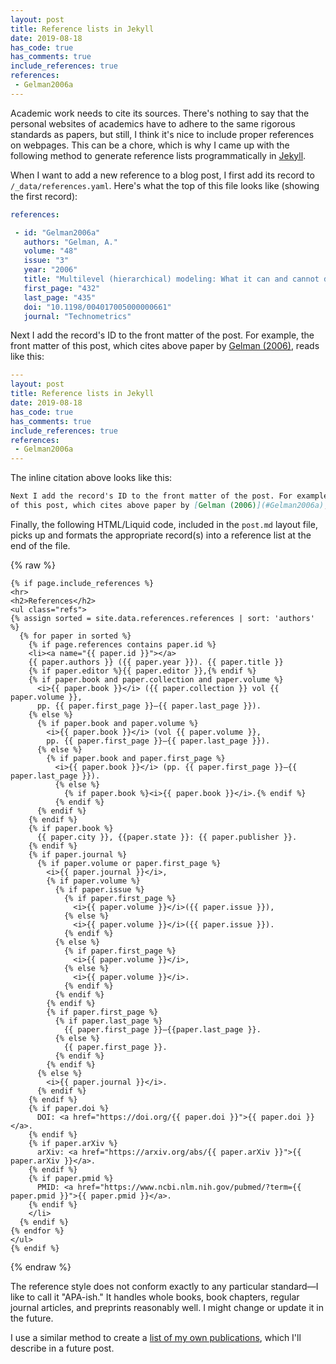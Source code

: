 ```yaml
---
layout: post
title: Reference lists in Jekyll
date: 2019-08-18
has_code: true
has_comments: true
include_references: true
references:
 - Gelman2006a
---
```


Academic work needs to cite its sources. There's nothing to say that the personal websites
of academics have to adhere to the same rigorous standards as papers, but still, I think
it's nice to include proper references on webpages. This can be a chore, which is why I
came up with the following method to generate reference lists programmatically in
[Jekyll](https://jekyllrb.com/).

When I want to add a new reference to a blog post, I first add its record to
`/_data/references.yaml`. Here's what the top of this file looks like (showing the first
record):

```yaml
references:

 - id: "Gelman2006a"
   authors: "Gelman, A."
   volume: "48"
   issue: "3"
   year: "2006"
   title: "Multilevel (hierarchical) modeling: What it can and cannot do."
   first_page: "432"
   last_page: "435"
   doi: "10.1198/004017005000000661"
   journal: "Technometrics"
```

Next I add the record's ID to the front matter of the post. For example, the front matter
of this post, which cites above paper by [Gelman (2006)](#Gelman2006a), reads like this:

```yaml
---
layout: post
title: Reference lists in Jekyll
date: 2019-08-18
has_code: true
has_comments: true
include_references: true
references:
 - Gelman2006a
---
```

The inline citation above looks like this:

```markdown
Next I add the record's ID to the front matter of the post. For example, the front matter
of this post, which cites above paper by [Gelman (2006)](#Gelman2006a), reads like this:
```

Finally, the following HTML/Liquid code, included in the `post.md` layout file, picks up
and formats the appropriate record(s) into a reference list at the end of the file.

{% raw %}
```liquid
{% if page.include_references %}
<hr>
<h2>References</h2>
<ul class="refs">
{% assign sorted = site.data.references.references | sort: 'authors' %}
  {% for paper in sorted %}
    {% if page.references contains paper.id %}
    <li><a name="{{ paper.id }}"></a>
    {{ paper.authors }} ({{ paper.year }}). {{ paper.title }}
    {% if paper.editor %}{{ paper.editor }},{% endif %}
    {% if paper.book and paper.collection and paper.volume %}
      <i>{{ paper.book }}</i> ({{ paper.collection }} vol {{ paper.volume }},
      pp. {{ paper.first_page }}–{{ paper.last_page }}).
    {% else %}
      {% if paper.book and paper.volume %}
        <i>{{ paper.book }}</i> (vol {{ paper.volume }},
        pp. {{ paper.first_page }}–{{ paper.last_page }}).
      {% else %}
        {% if paper.book and paper.first_page %}
          <i>{{ paper.book }}</i> (pp. {{ paper.first_page }}–{{ paper.last_page }}).
          {% else %}
            {% if paper.book %}<i>{{ paper.book }}</i>.{% endif %}
          {% endif %}   
      {% endif %}
    {% endif %}
    {% if paper.book %}
      {{ paper.city }}, {{paper.state }}: {{ paper.publisher }}.
    {% endif %}
    {% if paper.journal %}
      {% if paper.volume or paper.first_page %}
        <i>{{ paper.journal }}</i>,
        {% if paper.volume %}
          {% if paper.issue %}
            {% if paper.first_page %}
              <i>{{ paper.volume }}</i>({{ paper.issue }}),
            {% else %}
              <i>{{ paper.volume }}</i>({{ paper.issue }}).
            {% endif %}
          {% else %}
            {% if paper.first_page %}
              <i>{{ paper.volume }}</i>,
            {% else %}
              <i>{{ paper.volume }}</i>.
            {% endif %}
          {% endif %}
        {% endif %}
        {% if paper.first_page %}
          {% if paper.last_page %}
            {{ paper.first_page }}–{{paper.last_page }}.   
          {% else %}
            {{ paper.first_page }}.
          {% endif %}
        {% endif %}
      {% else %}
        <i>{{ paper.journal }}</i>.
      {% endif %}
    {% endif %}
    {% if paper.doi %}
      DOI: <a href="https://doi.org/{{ paper.doi }}">{{ paper.doi }}</a>.
    {% endif %}
    {% if paper.arXiv %}
      arXiv: <a href="https://arxiv.org/abs/{{ paper.arXiv }}">{{ paper.arXiv }}</a>.
    {% endif %}
    {% if paper.pmid %}
      PMID: <a href="https://www.ncbi.nlm.nih.gov/pubmed/?term={{ paper.pmid }}">{{ paper.pmid }}</a>.
    {% endif %}
    </li>
  {% endif %}  
{% endfor %}
</ul>
{% endif %}
```
{% endraw %}

The reference style does not conform exactly to any particular standard—I like to call it
"APA-ish." It handles whole books, book chapters, regular journal articles, and preprints
reasonably well. I might change or update it in the future.

I use a similar method to create a [list of my own publications](/publications), which I'll
describe in a future post.